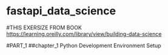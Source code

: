# fastapi_data_science

#THIS EXERSIZE FROM BOOK https://learning.oreilly.com/library/view/building-data-science

#PART_1
##chapter_1 Python Development Environment Setup
